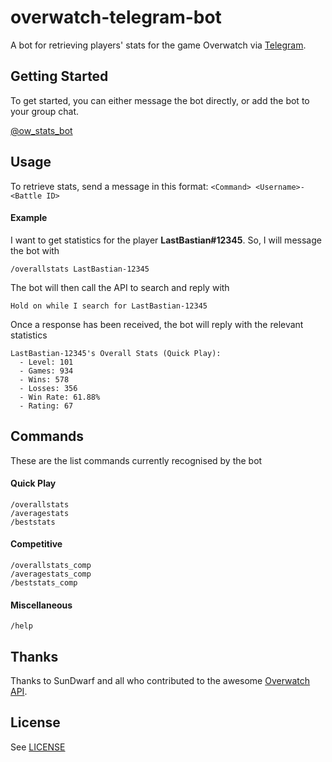 # overwatch-telegram-bot
A bot for retrieving players' stats for the game Overwatch via [Telegram](https://telegram.org/).

## Getting Started
To get started, you can either message the bot directly, or add the bot to your group chat.

[@ow_stats_bot](https://telegram.me/ow_stats_bot)

## Usage
To retrieve stats, send a message in this format: `<Command> <Username>-<Battle ID>`

#### Example
I want to get statistics for the player **LastBastian#12345**. So, I will message the bot with
```
/overallstats LastBastian-12345
```

The bot will then call the API to search and reply with
```
Hold on while I search for LastBastian-12345
```

Once a response has been received, the bot will reply with the relevant statistics
```
LastBastian-12345's Overall Stats (Quick Play):
  - Level: 101
  - Games: 934
  - Wins: 578
  - Losses: 356
  - Win Rate: 61.88%
  - Rating: 67
```

## Commands
These are the list commands currently recognised by the bot

#### Quick Play
```
/overallstats
/averagestats
/beststats
```

#### Competitive
```
/overallstats_comp
/averagestats_comp
/beststats_comp
```

#### Miscellaneous
```
/help
```

## Thanks
Thanks to SunDwarf and all who contributed to the awesome [Overwatch API](https://github.com/SunDwarf/OWAPI).

## License
See [LICENSE](https://github.com/chesterhow/overwatch-telegram-bot/blob/master/LICENSE)
